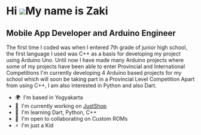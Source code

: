 Hi ![](https://user-images.githubusercontent.com/18350557/176309783-0785949b-9127-417c-8b55-ab5a4333674e.gif)My name is Zaki
============================================================================================================================

Mobile App Developer and Arduino Engineer
-----------------------------------------

The first time I coded was when I entered 7th grade of junior high school, the first language I used was C++ as a basis for developing my project using Arduino Uno. Until now I have made many Arduino projects where some of my projects have been able to enter Provincial and International Competitions I'm currently developing 4 Arduino based projects for my school which will soon be taking part in a Provincial Level Competition Apart from using C++, I am also interested in Python and also Dart.

*   🌍  I'm based in Yogyakarta
*   🚀  I'm currently working on [JustShop](http://justshop.cloud)
*   🧠  I'm learning Dart, Python, C++
*   🤝  I'm open to collaborating on Custom ROMs
*   ⚡  I'm just a Kid
